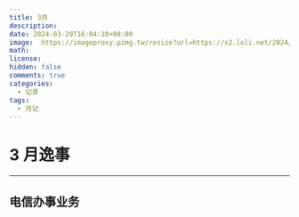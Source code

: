 ```yaml
---
title: 3月
description: 
date: 2024-03-29T16:04:10+08:00
image:  https://imageproxy.pimg.tw/resize?url=https://s2.loli.net/2024/03/19/Nvyac3MF4Gd69fb.jpg
math: 
license: 
hidden: false
comments: true
categories:
  - 记录
tags:
  - 月记
---
```


# 3 月逸事
---
## 电信办事业务
